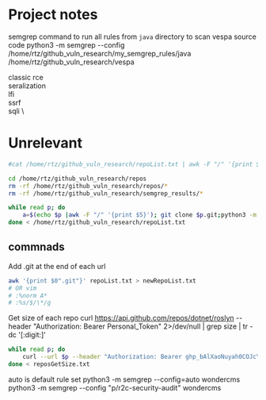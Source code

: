 # Project notes
semgrep command to run all rules from `java` directory to scan vespa source code
python3 -m semgrep --config /home/rtz/github_vuln_research/my_semgrep_rules/java /home/rtz/github_vuln_research/vespa


classic rce \
seralization \
lfi \
ssrf \
sqli \ 











# Unrelevant

```bash
#cat /home/rtz/github_vuln_research/repoList.txt | awk -F "/" '{print $4}' > repo_names.txt

cd /home/rtz/github_vuln_research/repos
rm -rf /home/rtz/github_vuln_research/repos/*
rm -rf /home/rtz/github_vuln_research/semgrep_results/*

while read p; do 
    a=$(echo $p |awk -F "/" '{print $5}'); git clone $p.git;python3 -m semgrep --config=auto $a  | tee /home/rtz/github_vuln_research/semgrep_results/$a.txt ; python3 -m semgrep --config "p/r2c-security-audit" $a | tee -a /home/rtz/github_vuln_research/semgrep_results/$a.txt ; rm -rf $a ; sleep 90
done < /home/rtz/github_vuln_research/repoList.txt
```

## commnads
Add .git at the end of each url
```bash
awk '{print $0".git"}' repoList.txt > newRepoList.txt
# OR vim
# :%norm A*
# :%s/$/\*/g
```
Get size of each repo
curl https://api.github.com/repos/dotnet/roslyn --header "Authorization: Bearer Personal_Token" 2>/dev/null | grep size | tr -dc '[:digit:]'
```bash
while read p; do
    curl --url $p --header "Authorization: Bearer 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" 2>/dev/null | grep size | tr -dc '[:digit:]';echo; sleep 5
done < reposGetSize.txt
```

auto is default rule set
python3 -m semgrep --config=auto wondercms
python3 -m semgrep --config "p/r2c-security-audit" wondercms

